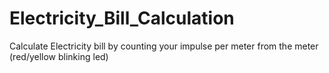 # Electricity_Bill_Calculation
Calculate Electricity bill by counting your impulse per meter from the meter (red/yellow blinking led)
